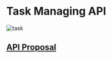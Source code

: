 # Task Managing API
![task](https://images.idgesg.net/images/article/2018/01/project-management_multi-tasking_analytics_data-science-100747100-large.jpg)

## [API Proposal](proposal.md)

